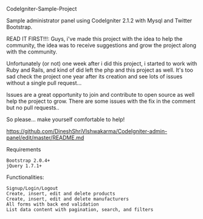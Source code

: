 CodeIgniter-Sample-Project

Sample administrator panel using CodeIgniter 2.1.2 with Mysql and Twitter Bootstrap.

READ IT FIRST!!!: Guys, i've made this project with the idea to help the community, the idea was to receive suggestions and grow the project along with the community.

Unfortunately (or not) one week after i did this project, i started to work with Ruby and Rails, and kind of did left the php and this project as well. It's too sad check the project one year after its creation and see lots of issues without a single pull request...

Issues are a great opportunity to join and contribute to open source as well help the project to grow. There are some issues with the fix in the comment but no pull requests..

So please... make yourself comfortable to help!

https://github.com/DineshShriVIshwakarma/CodeIgniter-admin-panel/edit/master/README.md

Requirements

    Bootstrap 2.0.4+
    jQuery 1.7.1+

Functionalities:

    Signup/Login/Logout
    Create, insert, edit and delete products
    Create, insert, edit and delete manufacturers
    All forms with back end validation
    List data content with pagination, search, and filters


